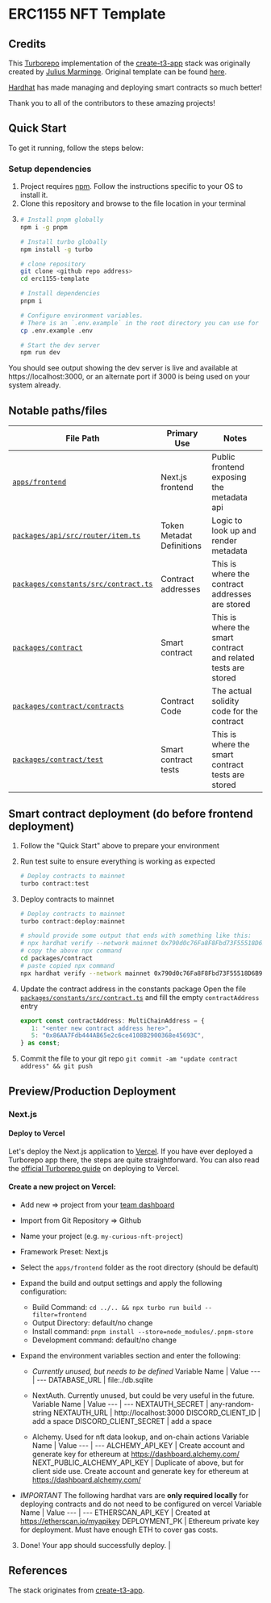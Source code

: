 # ERC1155 NFT Template

## Credits

This [Turborepo](https://turbo.build/) implementation of the [create-t3-app](https://create.t3.gg) stack was originally created by [Julius Marminge](https://github.com/juliusmarminge). Original template can be found [here](https://github.com/t3-oss/create-t3-turbo).

[Hardhat](https://hardhat.org/) has made managing and deploying smart contracts so much better!

Thank you to all of the contributors to these amazing projects!

## Quick Start

To get it running, follow the steps below:

### Setup dependencies

1. Project requires [npm](https://nodejs.org/en/download/). Follow the instructions specific to your OS to install it.
2. Clone this repository and browse to the file location in your terminal
3. ```bash
   # Install pnpm globally
   npm i -g pnpm

   # Install turbo globally
   npm install -g turbo

   # clone repository
   git clone <github repo address>
   cd erc1155-template

   # Install dependencies
   pnpm i

   # Configure environment variables.
   # There is an `.env.example` in the root directory you can use for reference
   cp .env.example .env

   # Start the dev server
   npm run dev
   ```

You should see output showing the dev server is live and available at https://localhost:3000, or an alternate port if 3000 is being used on your system already.

## Notable paths/files

| File Path                                                                  | Primary Use               | Notes                                                         |
| -------------------------------------------------------------------------- | ------------------------- | ------------------------------------------------------------- |
| [`apps/frontend`](/apps/frontend)                                          | Next.js frontend          | Public frontend exposing the metadata api                     |
| [`packages/api/src/router/item.ts`](packages/api/src/router/item.ts)       | Token Metadat Definitions | Logic to look up and render metadata                          |
| [`packages/constants/src/contract.ts`](packages/constants/src/contract.ts) | Contract addresses        | This is where the contract addresses are stored               |
| [`packages/contract`](packages/contract)                                   | Smart contract            | This is where the smart contract and related tests are stored |
| [`packages/contract/contracts`](packages/contract/contracts)               | Contract Code             | The actual solidity code for the contract                     |
| [`packages/contract/test`](packages/contract/test)                         | Smart contract tests      | This is where the smart contract tests are stored             |

## Smart contract deployment (do before frontend deployment)

1. Follow the "Quick Start" above to prepare your environment
2. Run test suite to ensure everything is working as expected
   ```bash
   # Deploy contracts to mainnet
   turbo contract:test
   ```
3. Deploy contracts to mainnet

   ```bash
   # Deploy contracts to mainnet
   turbo contract:deploy:mainnet

   # should provide some output that ends with something like this:
   # npx hardhat verify --network mainnet 0x790d0c76Fa8F8Fbd73F55518D6B98A1Eb9de0CfF
   # copy the above npx command
   cd packages/contract
   # paste copied npx command
   npx hardhat verify --network mainnet 0x790d0c76Fa8F8Fbd73F55518D6B98A1Eb9de0CfF

   ```

4. Update the contract address in the constants package
   Open the file [`packages/constants/src/contract.ts`](packages/constants/src/contract.ts) and fill the empty `contractAddress` entry
   ```Typescript
   export const contractAddress: MultiChainAddress = {
      1: "<enter new contract address here>",
      5: "0x86AA7Fdb444AB65e2c6ce4108B2900368e45693C",
   } as const;
   ```
5. Commit the file to your git repo `git commit -am "update contract address" && git push`

## Preview/Production Deployment

### Next.js

#### Deploy to Vercel

Let's deploy the Next.js application to [Vercel](https://vercel.com/). If you have ever deployed a Turborepo app there, the steps are quite straightforward. You can also read the [official Turborepo guide](https://vercel.com/docs/concepts/monorepos/turborepo) on deploying to Vercel.

#### Create a new project on Vercel:

- Add new => project from your [team dashboard](https://vercel.com/dashboard)
- Import from Git Repository => Github
- Name your project (e.g. `my-curious-nft-project`)
- Framework Preset: Next.js
- Select the `apps/frontend` folder as the root directory (should be default)
- Expand the build and output settings and apply the following configuration:
  - Build Command: `cd ../.. && npx turbo run build --filter=frontend`
  - Output Directory: default/no change
  - Install command: `pnpm install --store=node_modules/.pnpm-store`
  - Development command: default/no change
- Expand the environment variables section and enter the following:

  - _Currently unused, but needs to be defined_
    Variable Name | Value
    --- | ---
    DATABASE_URL | file:./db.sqlite

  - NextAuth. Currently unused, but could be very useful in the future.
    Variable Name | Value
    --- | ---
    NEXTAUTH_SECRET | any-random-string
    NEXTAUTH_URL | http://localhost:3000
    DISCORD_CLIENT_ID | add a space
    DISCORD_CLIENT_SECRET | add a space

  - Alchemy. Used for nft data lookup, and on-chain actions
    Variable Name | Value
    --- | ---
    ALCHEMY_API_KEY | Create account and generate key for ethereum at https://dashboard.alchemy.com/
    NEXT_PUBLIC_ALCHEMY_API_KEY | Duplicate of above, but for client side use. Create account and generate key for ethereum at https://dashboard.alchemy.com/

- _IMPORTANT_ The following hardhat vars are **only required locally** for deploying contracts and do not need to be configured on vercel
  Variable Name | Value
  --- | ---
  ETHERSCAN_API_KEY | Created at https://etherscan.io/myapikey
  DEPLOYMENT_PK | Ethereum private key for deployment. Must have enough ETH to cover gas costs.

3. Done! Your app should successfully deploy. |

## References

The stack originates from [create-t3-app](https://github.com/t3-oss/create-t3-app).

